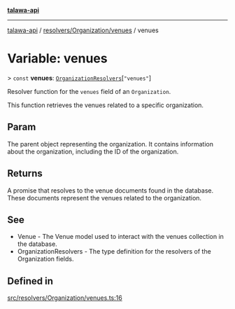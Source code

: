 [**talawa-api**](../../../../README.md)

***

[talawa-api](../../../../modules.md) / [resolvers/Organization/venues](../README.md) / venues

# Variable: venues

\> `const` **venues**: [`OrganizationResolvers`](../../../../types/generatedGraphQLTypes/type-aliases/OrganizationResolvers.md)\[`"venues"`\]

Resolver function for the `venues` field of an `Organization`.

This function retrieves the venues related to a specific organization.

## Param

The parent object representing the organization. It contains information about the organization, including the ID of the organization.

## Returns

A promise that resolves to the venue documents found in the database. These documents represent the venues related to the organization.

## See

 - Venue - The Venue model used to interact with the venues collection in the database.
 - OrganizationResolvers - The type definition for the resolvers of the Organization fields.

## Defined in

[src/resolvers/Organization/venues.ts:16](https://github.com/PalisadoesFoundation/talawa-api/blob/6bd0fecc1032af2aa70d925c85724d9fec2350f9/src/resolvers/Organization/venues.ts#L16)
